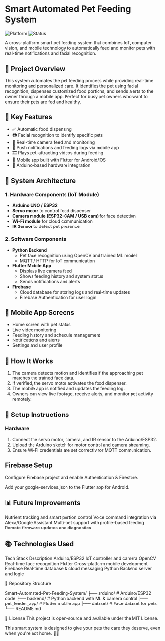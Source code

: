 # Smart Automated Pet Feeding System

![Platform](https://img.shields.io/badge/platform-IoT%20%7C%20Mobile%20App-blue) ![Status](https://img.shields.io/badge/status-In%20Progress-yellow)

A cross-platform smart pet feeding system that combines IoT, computer vision, and mobile technology to automatically feed and monitor pets with real-time notifications and facial recognition.

## 🐾 Project Overview

This system automates the pet feeding process while providing real-time monitoring and personalized care. It identifies the pet using facial recognition, dispenses customized food portions, and sends alerts to the owner through a mobile app. Perfect for busy pet owners who want to ensure their pets are fed and healthy.

## 🧠 Key Features

- ✅ Automatic food dispensing
- 📷 Facial recognition to identify specific pets
- 🎥 Real-time camera feed and monitoring
- 🔔 Push notifications and feeding logs via mobile app
- 🎞️ Plays pet-attracting videos during feeding
- 📱 Mobile app built with Flutter for Android/iOS
- 🔌 Arduino-based hardware integration

## 🔧 System Architecture

### 1. Hardware Components (IoT Module)
- **Arduino UNO / ESP32**
- **Servo motor** to control food dispenser
- **Camera module (ESP32-CAM / USB cam)** for face detection
- **Wi-Fi module** for cloud communication
- **IR Sensor** to detect pet presence

### 2. Software Components
- **Python Backend**
  - Pet face recognition using OpenCV and trained ML model
  - MQTT / HTTP for IoT communication
- **Flutter Mobile App**
  - Displays live camera feed
  - Shows feeding history and system status
  - Sends notifications and alerts
- **Firebase**
  - Cloud database for storing logs and real-time updates
  - Firebase Authentication for user login

## 📱 Mobile App Screens

- Home screen with pet status
- Live video monitoring
- Feeding history and schedule management
- Notifications and alerts
- Settings and user profile

## 🤖 How It Works

1. The camera detects motion and identifies if the approaching pet matches the trained face data.
2. If verified, the servo motor activates the food dispenser.
3. The mobile app is notified and updates the feeding log.
4. Owners can view live footage, receive alerts, and monitor pet activity remotely.

## 🔌 Setup Instructions

### Hardware
1. Connect the servo motor, camera, and IR sensor to the Arduino/ESP32.
2. Upload the Arduino sketch for motor control and camera streaming.
3. Ensure Wi-Fi credentials are set correctly for MQTT communication.

## Firebase Setup
Configure Firebase project and enable Authentication & Firestore.

Add your google-services.json to the Flutter app for Android.

## 📊 Future Improvements

Nutrient tracking and smart portion control
Voice command integration via Alexa/Google Assistant
Multi-pet support with profile-based feeding
Remote firmware updates and diagnostics

## 📚 Technologies Used
Tech Stack	Description
Arduino/ESP32	IoT controller and camera
OpenCV	Real-time face recognition
Flutter	Cross-platform mobile development
Firebase	Real-time database & cloud messaging
Python	Backend server and logic

📎 Repository Structure

Smart-Automated-Pet-Feeding-System/
├── arduino/             # Arduino/ESP32 code
├── backend/             # Python backend with ML & camera control
├── pet_feeder_app/      # Flutter mobile app
├── dataset/             # Face dataset for pets
└── README.md


📄 License
This project is open-source and available under the MIT License.

This smart system is designed to give your pets the care they deserve, even when you're not home. 🐶🐱


